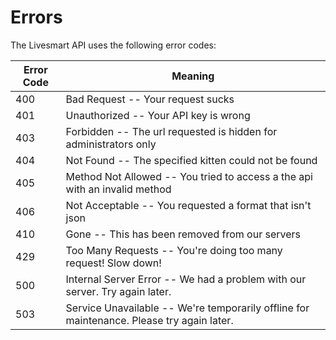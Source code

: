 # Errors

The Livesmart API uses the following error codes:


Error Code | Meaning
---------- | -------
400 | Bad Request -- Your request sucks
401 | Unauthorized -- Your API key is wrong
403 | Forbidden -- The url requested is hidden for administrators only
404 | Not Found -- The specified kitten could not be found
405 | Method Not Allowed -- You tried to access a the api with an invalid method
406 | Not Acceptable -- You requested a format that isn't json
410 | Gone -- This has been removed from our servers
429 | Too Many Requests -- You're doing too many request! Slow down!
500 | Internal Server Error -- We had a problem with our server. Try again later.
503 | Service Unavailable -- We're temporarily offline for maintenance. Please try again later.
